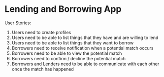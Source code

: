 Lending and Borrowing App  
======

User Stories:

1. Users need to create profiles
2. Users need to be able to list things that they have and are willing to lend
3. Users need to be able to list things that they want to borrow
4. Borrowers need to receive notification when a potential match occurs
5. Borrowers need to be able to view the potential match
6. Borrowers need to confirm / decline the potential match
7. Borrowers and Lenders need to be able to communicate with each other once the match has happened

